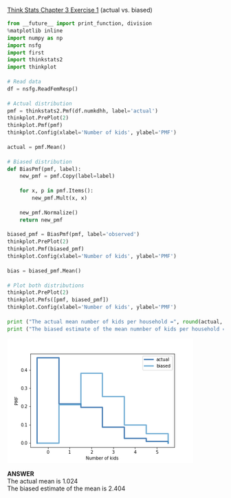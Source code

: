 [Think Stats Chapter 3 Exercise 1](http://greenteapress.com/thinkstats2/html/thinkstats2004.html#toc31) (actual vs. biased)

```Python
from __future__ import print_function, division
%matplotlib inline
import numpy as np
import nsfg
import first
import thinkstats2
import thinkplot

# Read data
df = nsfg.ReadFemResp()

# Actual distribution
pmf = thinkstats2.Pmf(df.numkdhh, label='actual')
thinkplot.PrePlot(2)
thinkplot.Pmf(pmf)
thinkplot.Config(xlabel='Number of kids', ylabel='PMF')

actual = pmf.Mean()

# Biased distribution
def BiasPmf(pmf, label):
    new_pmf = pmf.Copy(label=label)

    for x, p in pmf.Items():
        new_pmf.Mult(x, x)
        
    new_pmf.Normalize()
    return new_pmf

biased_pmf = BiasPmf(pmf, label='observed')
thinkplot.PrePlot(2)
thinkplot.Pmf(biased_pmf)
thinkplot.Config(xlabel='Number of kids', ylabel='PMF')

bias = biased_pmf.Mean()

# Plot both distributions
thinkplot.PrePlot(2)
thinkplot.Pmfs([pmf, biased_pmf])
thinkplot.Config(xlabel='Number of kids', ylabel='PMF')

print ("The actual mean number of kids per household =", round(actual, 3))
print ("The biased estimate of the mean numnber of kids per household =", round(bias, 3))
```
![Ch3_Ex1](https://github.com/dantaber/dsp/blob/master/img/Ch3_Ex1.png?raw=true)

**ANSWER**  
The actual mean is 1.024  
The biased estimate of the mean is 2.404